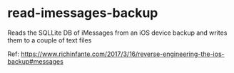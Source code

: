 # read-imessages-backup
Reads the SQLLite DB of iMessages from an iOS device backup and writes them to a couple of text files

Ref:
https://www.richinfante.com/2017/3/16/reverse-engineering-the-ios-backup#messages
